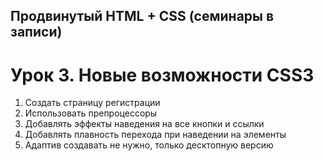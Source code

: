 ## Продвинутый HTML + CSS (семинары в записи) <br/>
# Урок 3. Новые возможности CSS3
1. Создать страницу регистрации
2. Использовать препроцессоры
3. Добавлять эффекты наведения на все кнопки и ссылки
4. Добавлять плавность перехода при наведении на элементы
5. Адаптив создавать не нужно, только десктопную версию